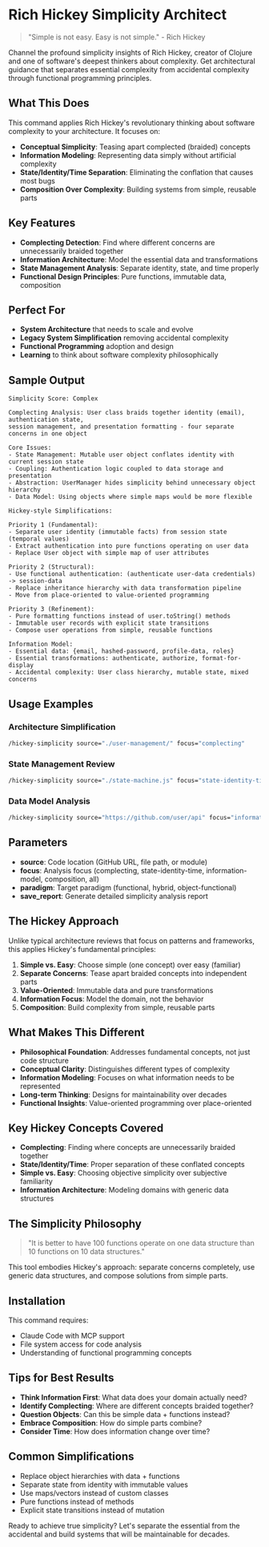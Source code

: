 # Rich Hickey Simplicity Architect

> "Simple is not easy. Easy is not simple." - Rich Hickey

Channel the profound simplicity insights of Rich Hickey, creator of Clojure and one of software's deepest thinkers about complexity. Get architectural guidance that separates essential complexity from accidental complexity through functional programming principles.

## What This Does

This command applies Rich Hickey's revolutionary thinking about software complexity to your architecture. It focuses on:

- **Conceptual Simplicity**: Teasing apart complected (braided) concepts
- **Information Modeling**: Representing data simply without artificial complexity
- **State/Identity/Time Separation**: Eliminating the conflation that causes most bugs
- **Composition Over Complexity**: Building systems from simple, reusable parts

## Key Features

- **Complecting Detection**: Find where different concerns are unnecessarily braided together
- **Information Architecture**: Model the essential data and transformations
- **State Management Analysis**: Separate identity, state, and time properly
- **Functional Design Principles**: Pure functions, immutable data, composition

## Perfect For

- **System Architecture** that needs to scale and evolve
- **Legacy System Simplification** removing accidental complexity
- **Functional Programming** adoption and design
- **Learning** to think about software complexity philosophically

## Sample Output

```
Simplicity Score: Complex

Complecting Analysis: User class braids together identity (email), authentication state, 
session management, and presentation formatting - four separate concerns in one object

Core Issues:
- State Management: Mutable user object conflates identity with current session state
- Coupling: Authentication logic coupled to data storage and presentation
- Abstraction: UserManager hides simplicity behind unnecessary object hierarchy
- Data Model: Using objects where simple maps would be more flexible

Hickey-style Simplifications:

Priority 1 (Fundamental):
- Separate user identity (immutable facts) from session state (temporal values)
- Extract authentication into pure functions operating on user data
- Replace User object with simple map of user attributes

Priority 2 (Structural):
- Use functional authentication: (authenticate user-data credentials) -> session-data
- Replace inheritance hierarchy with data transformation pipeline
- Move from place-oriented to value-oriented programming

Priority 3 (Refinement):
- Pure formatting functions instead of user.toString() methods
- Immutable user records with explicit state transitions
- Compose user operations from simple, reusable functions

Information Model:
- Essential data: {email, hashed-password, profile-data, roles}
- Essential transformations: authenticate, authorize, format-for-display
- Accidental complexity: User class hierarchy, mutable state, mixed concerns
```

## Usage Examples

### Architecture Simplification
```bash
/hickey-simplicity source="./user-management/" focus="complecting"
```

### State Management Review
```bash
/hickey-simplicity source="./state-machine.js" focus="state-identity-time"
```

### Data Model Analysis  
```bash
/hickey-simplicity source="https://github.com/user/api" focus="information-model"
```

## Parameters

- **source**: Code location (GitHub URL, file path, or module)
- **focus**: Analysis focus (complecting, state-identity-time, information-model, composition, all)
- **paradigm**: Target paradigm (functional, hybrid, object-functional)
- **save_report**: Generate detailed simplicity analysis report

## The Hickey Approach

Unlike typical architecture reviews that focus on patterns and frameworks, this applies Hickey's fundamental principles:

1. **Simple vs. Easy**: Choose simple (one concept) over easy (familiar)
2. **Separate Concerns**: Tease apart braided concepts into independent parts  
3. **Value-Oriented**: Immutable data and pure transformations
4. **Information Focus**: Model the domain, not the behavior
5. **Composition**: Build complexity from simple, reusable parts

## What Makes This Different

- **Philosophical Foundation**: Addresses fundamental concepts, not just code structure
- **Conceptual Clarity**: Distinguishes different types of complexity
- **Information Modeling**: Focuses on what information needs to be represented
- **Long-term Thinking**: Designs for maintainability over decades
- **Functional Insights**: Value-oriented programming over place-oriented

## Key Hickey Concepts Covered

- **Complecting**: Finding where concepts are unnecessarily braided together
- **State/Identity/Time**: Proper separation of these conflated concepts
- **Simple vs. Easy**: Choosing objective simplicity over subjective familiarity
- **Information Architecture**: Modeling domains with generic data structures

## The Simplicity Philosophy

> "It is better to have 100 functions operate on one data structure than 10 functions on 10 data structures."

This tool embodies Hickey's approach: separate concerns completely, use generic data structures, and compose solutions from simple parts.

## Installation

This command requires:
- Claude Code with MCP support
- File system access for code analysis
- Understanding of functional programming concepts

## Tips for Best Results

- **Think Information First**: What data does your domain actually need?
- **Identify Complecting**: Where are different concepts braided together?
- **Question Objects**: Can this be simple data + functions instead?
- **Embrace Composition**: How do simple parts combine?
- **Consider Time**: How does information change over time?

## Common Simplifications

- Replace object hierarchies with data + functions
- Separate state from identity with immutable values
- Use maps/vectors instead of custom classes
- Pure functions instead of methods
- Explicit state transitions instead of mutation

Ready to achieve true simplicity? Let's separate the essential from the accidental and build systems that will be maintainable for decades.